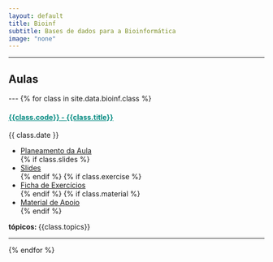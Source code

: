 ```yaml
---
layout: default
title: Bioinf
subtitle: Bases de dados para a Bioinformática
image: "none"
---
```



---
<h2> <i class="fa fa-file-o"></i> Aulas </h2>
---
{% for class in site.data.bioinf.class %}

<h4> <span style="color: #048A81; text-decoration: underline;">{{class.code}} - {{class.title}}</span></h4>
<i class="fa fa-calendar"></i> {{ class.date }} 
<ul>
    <li> <a href="{{ class.plan }}" target='_blank'> Planeamento da Aula </a></li>
    {% if class.slides %} 
        <li> <a href="{{ class.slides }}" target='_blank'> Slides </a> </li>
    {% endif %}
    {% if class.exercise %} 
        <li> <a href="{{ class.exercise }}" target='_blank'> Ficha de Exercícios </a> </li>
    {% endif %}
    {% if class.material %} 
        <li> <a href="{{ class.material }}" target='_blank'> Material de Apoio </a> </li>
    {% endif %}
</ul>  
<strong> tópicos: </strong> {{class.topics}} 

---

{% endfor %}
